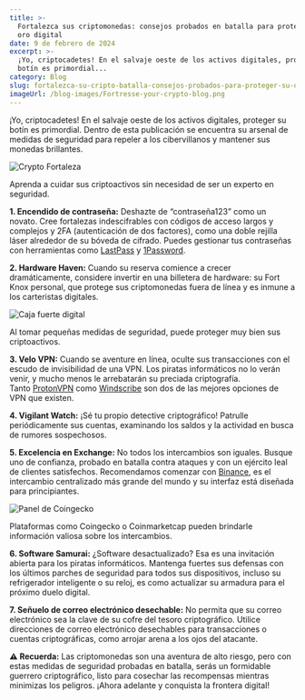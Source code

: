 ```yaml
---
title: >-
  Fortalezca sus criptomonedas: consejos probados en batalla para proteger su
  oro digital
date: 9 de febrero de 2024
excerpt: >-
  ¡Yo, criptocadetes! En el salvaje oeste de los activos digitales, proteger su
  botín es primordial...
category: Blog
slug: fortalezca-su-cripto-batalla-consejos-probados-para-proteger-su-oro-digital
imageUrl: /blog-images/Fortresse-your-crypto-blog.png
---
```

¡Yo, criptocadetes! En el salvaje oeste de los activos digitales, proteger su botín es primordial. Dentro de esta publicación se encuentra su arsenal de medidas de seguridad para repeler a los cibervillanos y mantener sus monedas brillantes.

![Crypto Fortaleza](/blog-images/ca23de1c-a90c-4554-9812-b861da35803d.jpg)

Aprenda a cuidar sus criptoactivos sin necesidad de ser un experto en seguridad.

**1\. Encendido de contraseña:** Deshazte de “contraseña123” como un novato. Cree fortalezas indescifrables con códigos de acceso largos y complejos y 2FA (autenticación de dos factores), como una doble rejilla láser alrededor de su bóveda de cifrado. Puedes gestionar tus contraseñas con herramientas como [LastPass](https://www.lastpass.com/) y [1Password](https://1password.com/es).

**2\. Hardware Haven:** Cuando su reserva comience a crecer dramáticamente, considere invertir en una billetera de hardware: su Fort Knox personal, que protege sus criptomonedas fuera de línea y es inmune a los carteristas digitales.

![Caja fuerte digital](/blog-images/ced52247-a880-486d-b101-57fb2af625ca.jpg)

Al tomar pequeñas medidas de seguridad, puede proteger muy bien sus criptoactivos.

**3\. Velo VPN:** Cuando se aventure en línea, oculte sus transacciones con el escudo de invisibilidad de una VPN. Los piratas informáticos no lo verán venir, y mucho menos le arrebatarán su preciada criptografía. Tanto [ProtonVPN](https://protonvpn.com/) como [Windscribe](https://windscribe.com/) son dos de las mejores opciones de VPN que existen.

**4\. Vigilant Watch:** ¡Sé tu propio detective criptográfico! Patrulle periódicamente sus cuentas, examinando los saldos y la actividad en busca de rumores sospechosos.

**5\. Excelencia en Exchange:** No todos los intercambios son iguales. Busque uno de confianza, probado en batalla contra ataques y con un ejército leal de clientes satisfechos. Recomendamos comenzar con [Binance](https://binance.com), es el intercambio centralizado más grande del mundo y su interfaz está diseñada para principiantes.

![Panel de Coingecko](/blog-images/coingeckodash.png)

Plataformas como Coingecko o Coinmarketcap pueden brindarle información valiosa sobre los intercambios.

**6\. Software Samurai:** ¿Software desactualizado? Esa es una invitación abierta para los piratas informáticos. Mantenga fuertes sus defensas con los últimos parches de seguridad para todos sus dispositivos, incluso su refrigerador inteligente o su reloj, es como actualizar su armadura para el próximo duelo digital.

**7\. Señuelo de correo electrónico desechable:** No permita que su correo electrónico sea la clave de su cofre del tesoro criptográfico. Utilice direcciones de correo electrónico desechables para transacciones o cuentas criptográficas, como arrojar arena a los ojos del atacante.

**⚠ Recuerda:** Las criptomonedas son una aventura de alto riesgo, pero con estas medidas de seguridad probadas en batalla, serás un formidable guerrero criptográfico, listo para cosechar las recompensas mientras minimizas los peligros. ¡Ahora adelante y conquista la frontera digital!
